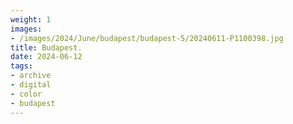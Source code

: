```yaml
---
weight: 1
images:
- /images/2024/June/budapest/budapest-5/20240611-P1100398.jpg
title: Budapest.
date: 2024-06-12
tags:
- archive
- digital
- color
- budapest
---
```


